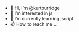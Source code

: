 - 👋 Hi, I’m @kurtburridge
- 👀 I’m interested in js
- 🌱 I’m currently learning jscript
- 📫 How to reach me ...

<!---
kurtburridge/kurtburridge is a ✨ special ✨ repository because its `README.md` (this file) appears on your GitHub profile.
You can click the Preview link to take a look at your changes.
--->
